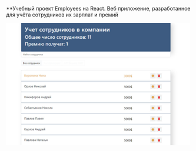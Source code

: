 **Учебный проект Employees на React.
Веб приложение, разработанное для учёта сотрудников их зарплат и премий 

<p>
  <img src="1.jpg" width="500" >
</p>

